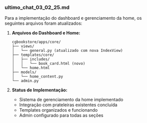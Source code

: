 ### ultimo_chat_03_02_25.md
Para a implementação do dashboard e gerenciamento da home, os seguintes arquivos foram atualizados:

1. **Arquivos do Dashboard e Home:**
   ```
   cgbookstore/apps/core/
   ├── views/
   │   └── general.py (atualizado com nova IndexView)
   ├── templates/core/
   │   ├── includes/
   │   │   └── book_card.html (novo)
   │   └── home.html
   ├── models/
   │   └── home_content.py
   └── admin.py
   ```

2. **Status de Implementação:**
   - Sistema de gerenciamento da home implementado
   - Integração com prateleiras existentes concluída
   - Templates organizados e funcionando
   - Admin configurado para todas as seções